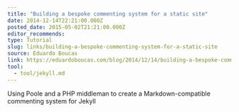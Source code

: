 ```yaml
---
title: "Building a bespoke commenting system for a static site"
date: 2014-12-14T22:21:00.000Z
posted_date: 2015-05-02T21:21:00.000Z
editor_recommends:
type: Tutorial
slug: links/building-a-bespoke-commenting-system-for-a-static-site
source: Eduardo Boucas
link: https://eduardoboucas.com/blog/2014/12/14/building-a-bespoke-commenting-system-for-a-static-site.html
tool:
  - tool/jekyll.md
---
```

Using Poole and a PHP middleman to create a Markdown-compatible commenting system for Jekyll



